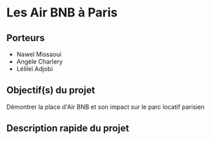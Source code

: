 # Les Air BNB à Paris

## Porteurs

- Nawel Missaoui
- Angèle Charlery
- Lélileï Adjobi

## Objectif(s) du projet

Démontrer la place d'Air BNB et son impact sur le parc locatif parisien

## Description rapide du projet


